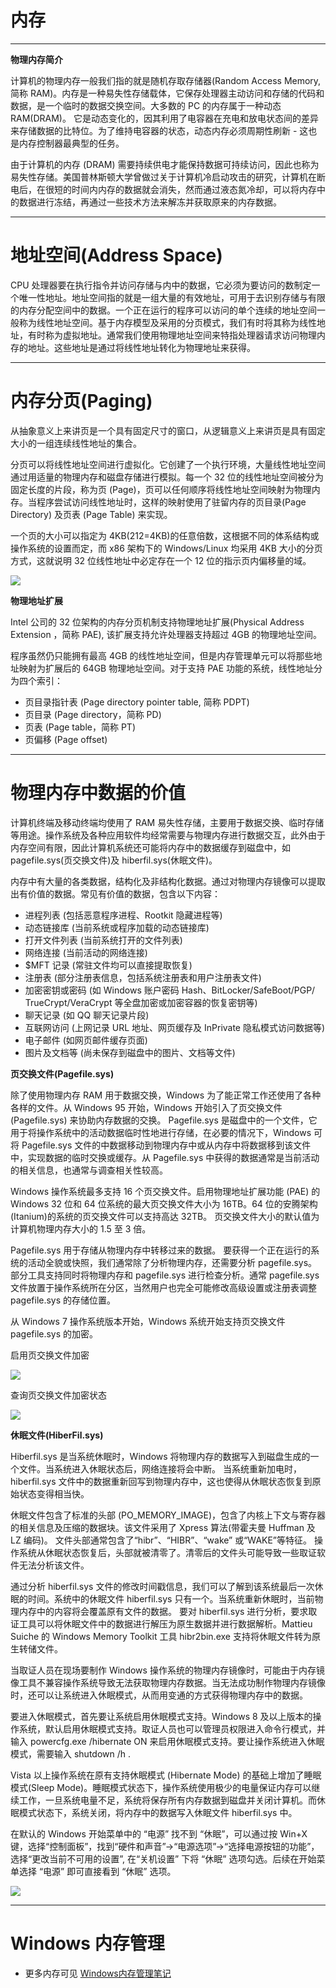 # 内存

---

**物理内存简介**

计算机的物理内存一般我们指的就是随机存取存储器(Random Access Memory, 简称 RAM)。内存是一种易失性存储载体，它保存处理器主动访问和存储的代码和数据，是一个临时的数据交换空间。大多数的 PC 的内存属于一种动态 RAM(DRAM)。 它是动态变化的，因其利用了电容器在充电和放电状态间的差异来存储数据的比特位。为了维持电容器的状态，动态内存必须周期性刷新 - 这也是内存控制器最典型的任务。

由于计算机的内存 (DRAM) 需要持续供电才能保持数据可持续访问，因此也称为易失性存储。美国普林斯顿大学曾做过关于计算机冷启动攻击的研究，计算机在断电后，在很短的时间内内存的数据就会消失，然而通过液态氮冷却，可以将内存中的数据进行冻结，再通过一些技术方法来解冻并获取原来的内存数据。

---

# 地址空间(Address Space)

CPU 处理器要在执行指令并访问存储与内中的数据，它必须为要访问的数制定一个唯一性地址。地址空间指的就是一组大量的有效地址，可用于去识别存储与有限的内存分配空间中的数据。一个正在运行的程序可以访问的单个连续的地址空间一般称为线性地址空间。基于内存模型及采用的分页模式，我们有时将其称为线性地址，有时称为虚拟地址。通常我们使用物理地址空间来特指处理器请求访问物理内存的地址。这些地址是通过将线性地址转化为物理地址来获得。

---

# 内存分页(Paging)

从抽象意义上来讲页是一个具有固定尺寸的窗口，从逻辑意义上来讲页是具有固定大小的一组连续线性地址的集合。

分页可以将线性地址空间进行虚拟化。它创建了一个执行环境，大量线性地址空间通过用适量的物理内存和磁盘存储进行模拟。每一个 32 位的线性地址空间被分为固定长度的片段，称为页 (Page)，页可以任何顺序将线性地址空间映射为物理内存。当程序尝试访问线性地址时，这样的映射使用了驻留内存的页目录(Page Directory) 及页表 (Page Table) 来实现。

一个页的大小可以指定为 4KB(212=4KB)的任意倍数，这根据不同的体系结构或操作系统的设置而定，而 x86 架构下的 Windows/Linux 均采用 4KB 大小的分页方式，这就说明 32 位线性地址中必定存在一个 12 位的指示页内偏移量的域。

![](../../../assets/img/Develop/操作系统/内存/1.png)

**物理地址扩展**

Intel 公司的 32 位架构的内存分页机制支持物理地址扩展(Physical Address Extension ，简称 PAE), 该扩展支持允许处理器支持超过 4GB 的物理地址空间。

程序虽然仍只能拥有最高 4GB 的线性地址空间，但是内存管理单元可以将那些地址映射为扩展后的 64GB 物理地址空间。对于支持 PAE 功能的系统，线性地址分为四个索引：
- 页目录指针表 (Page directory pointer table, 简称 PDPT)
- 页目录 (Page directory，简称 PD)
- 页表 (Page table，简称 PT)
- 页偏移 (Page offset)

---

# 物理内存中数据的价值

计算机终端及移动终端均使用了 RAM 易失性存储，主要用于数据交换、临时存储等用途。操作系统及各种应用软件均经常需要与物理内存进行数据交互，此外由于内存空间有限，因此计算机系统还可能将内存中的数据缓存到磁盘中，如 pagefile.sys(页交换文件)及 hiberfil.sys(休眠文件)。

内存中有大量的各类数据，结构化及非结构化数据。通过对物理内存镜像可以提取出有价值的数据。常见有价值的数据，包含以下内容：
- 进程列表 (包括恶意程序进程、Rootkit 隐藏进程等)
- 动态链接库 (当前系统或程序加载的动态链接库)
- 打开文件列表 (当前系统打开的文件列表)
- 网络连接 (当前活动的网络连接)
- $MFT 记录 (常驻文件均可以直接提取恢复)
- 注册表 (部分注册表信息，包括系统注册表和用户注册表文件)
- 加密密钥或密码 (如 Windows 账户密码 Hash、BitLocker/SafeBoot/PGP/ TrueCrypt/VeraCrypt 等全盘加密或加密容器的恢复密钥等)
- 聊天记录 (如 QQ 聊天记录片段)
- 互联网访问 (上网记录 URL 地址、网页缓存及 InPrivate 隐私模式访问数据等)
- 电子邮件 (如网页邮件缓存页面)
- 图片及文档等 (尚未保存到磁盘中的图片、文档等文件)

**页交换文件(Pagefile.sys)**

除了使用物理内存 RAM 用于数据交换，Windows 为了能正常工作还使用了各种各样的文件。从 Windows 95 开始，Windows 开始引入了页交换文件 (Pagefile.sys) 来协助内存数据的交换。 Pagefile.sys 是磁盘中的一个文件，它用于将操作系统中的活动数据临时性地进行存储，在必要的情况下，Windows 可将 Pagefile.sys 文件的中数据移动到物理内存中或从内存中将数据移到该文件中，实现数据的临时交换或缓存。从 Pagefile.sys 中获得的数据通常是当前活动的相关信息，也通常与调查相关性较高。

Windows 操作系统最多支持 16 个页交换文件。启用物理地址扩展功能 (PAE) 的 Windows 32 位和 64 位系统的最大页交换文件大小为 16TB。64 位的安腾架构(Itanium)的系统的页交换文件可以支持高达 32TB。 页交换文件大小的默认值为计算机物理内存大小的 1.5 至 3 倍。

Pagefile.sys 用于存储从物理内存中转移过来的数据。 要获得一个正在运行的系统的活动全貌或快照，我们通常除了分析物理内存，还需要分析 pagefile.sys。 部分工具支持同时将物理内存和 pagefile.sys 进行检查分析。通常 pagefile.sys 文件放置于操作系统所在分区，当然用户也完全可能修改高级设置或注册表调整 pagefile.sys 的存储位置。

从 Windows 7 操作系统版本开始，Windows 系统开始支持页交换文件 pagefile.sys 的加密。

启用页交换文件加密

![](../../../assets/img/Develop/操作系统/内存/2.png)

查询页交换文件加密状态

![](../../../assets/img/Develop/操作系统/内存/3.png)

**休眠文件(HiberFil.sys)**

Hiberfil.sys 是当系统休眠时，Windows 将物理内存的数据写入到磁盘生成的一个文件。当系统进入休眠状态后，网络连接将会中断。 当系统重新加电时，hiberfil.sys 文件中的数据重新回写到物理内存中，这也使得从休眠状态恢复到原始状态变得相当快。

休眠文件包含了标准的头部 (PO_MEMORY_IMAGE)，包含了内核上下文与寄存器的相关信息及压缩的数据块。该文件采用了 Xpress 算法(带霍夫曼 Huffman 及 LZ 编码)。 文件头部通常包含了“hibr”、“HIBR”、“wake” 或“WAKE”等特征。 操作系统从休眠状态恢复后，头部就被清零了。清零后的文件头可能导致一些取证软件无法分析该文件。

通过分析 hiberfil.sys 文件的修改时间戳信息，我们可以了解到该系统最后一次休眠的时间。系统中的休眠文件 hiberfil.sys 只有一个。当系统重新休眠时，当前物理内存中的内容将会覆盖原有文件的数据。 要对 hiberfil.sys 进行分析，要求取证工具可以将休眠文件中的数据进行解压为原生数据并进行数据解析。Mattieu Suiche 的 Windows Memory Toolkit 工具 hibr2bin.exe 支持将休眠文件转为原生转储文件。

当取证人员在现场要制作 Windows 操作系统的物理内存镜像时，可能由于内存镜像工具不兼容操作系统导致无法获取物理内存数据。当无法成功制作物理内存镜像时，还可以让系统进入休眠模式，从而用变通的方式获得物理内存中的数据。

要进入休眠模式，首先要让系统启用休眠模式支持。Windows 8 及以上版本的操作系统，默认启用休眠模式支持。取证人员也可以管理员权限进入命令行模式，并输入 powercfg.exe /hibernate ON 来启用休眠模式支持。要让操作系统进入休眠模式，需要输入 shutdown /h .

Vista 以上操作系统在原有支持休眠模式 (Hibernate Mode) 的基础上增加了睡眠模式(Sleep Mode)。睡眠模式状态下，操作系统使用极少的电量保证内存可以继续工作，一旦系统电量不足，系统将保存所有内存数据到磁盘并关闭计算机。而休眠模式状态下，系统关闭，将内存中的数据写入休眠文件 hiberfil.sys 中。

在默认的 Windows 开始菜单中的 “电源” 找不到 “休眠”，可以通过按 Win+X 键，选择“控制面板”，找到“硬件和声音”->“电源选项”->“选择电源按钮的功能”，选择“更改当前不可用的设置”, 在“关机设置” 下将 “休眠” 选项勾选。后续在开始菜单选择 “电源” 即可直接看到 “休眠” 选项。

![](../../../assets/img/Develop/操作系统/内存/4.png)

---

# Windows 内存管理

- 更多内存可见 [Windows内存管理笔记](../../Integrated/Windows/笔记/内存管理.md)
